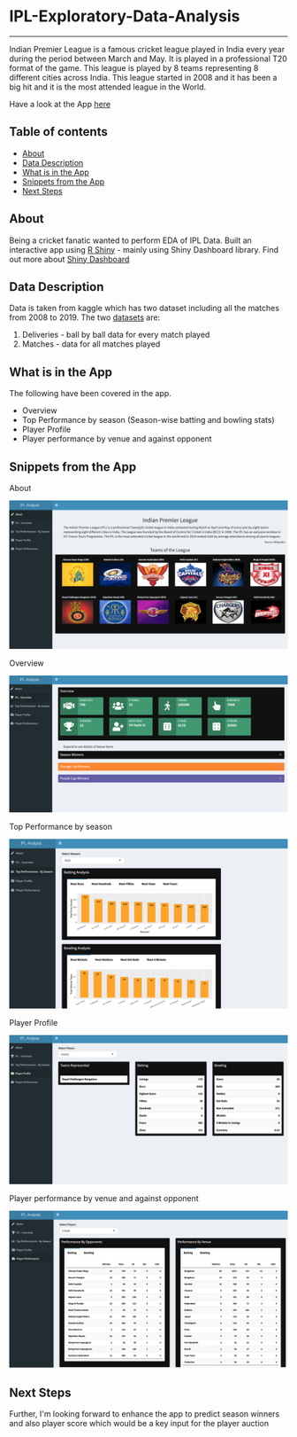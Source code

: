 # IPL-Exploratory-Data-Analysis
----
Indian Premier League is a famous cricket league played in India every year during the period between March and May. It is played in a professional T20 format of the game. This league is played by 8 teams representing 8 different cities across India. This league started in 2008 and it has been a big hit and it is the most attended league in the World.

Have a look at the App [here](https://shilpabhat.shinyapps.io/ipldata/)

## Table of contents
* [About](#about)
* [Data Description](#data-description)
* [What is in the App](#what-is-in-the-app)
* [Snippets from the App](#snippets-from-the-app)
* [Next Steps](#next-steps)

## About

Being a cricket fanatic wanted to perform EDA of IPL Data.
Built an interactive app using [R Shiny](https://shiny.rstudio.com/) - mainly using Shiny Dashboard library. Find out more about [Shiny Dashboard](http://rstudio.github.io/shinydashboard/) 

## Data Description
Data is taken from kaggle which has two dataset including all the matches from 2008 to 2019. 
The two [datasets](https://github.com/ShilpaPBhat/IPL-Exploratory-Data-Analysis/tree/master/data_code) are:
  1. Deliveries - ball by ball data for every match played
  2. Matches - data for all matches played

## What is in the App
The following have been covered in the app.
* Overview
* Top Performance by season (Season-wise batting and bowling stats)
* Player Profile
* Player performance by venue and against opponent
    
## Snippets from the App

About

![Screenshot](/img/Screen%20Shot%202020-02-22%20at%208.41.27%20PM.png)

Overview

![Screenshot](/img/Screen%20Shot%202020-02-22%20at%208.41.41%20PM.png)

Top Performance by season

![Screenshot](/img/Screen%20Shot%202020-02-22%20at%208.41.52%20PM.png)

Player Profile

![Screenshot](/img/Screen%20Shot%202020-02-22%20at%208.42.18%20PM.png)

Player performance by venue and against opponent

![Screenshot](/img/Screen%20Shot%202020-02-22%20at%208.42.30%20PM.png)

## Next Steps
Further, I'm looking forward to enhance the app to predict season winners and also player score which would be a key input for the player auction




